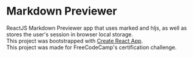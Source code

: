 # Markdown Previewer

ReactJS Markdown Previewer app that uses marked and hljs, as well as stores the user's session in browser local storage.<br>
This project was bootstrapped with [Create React App](https://github.com/facebook/create-react-app).<br>
This project was made for FreeCodeCamp's certification challenge.
